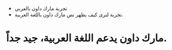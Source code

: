 * تجربة مارك داون بالعربي
* تجربة لنرى كيف يظهر نص مارك داون باللغة العربية.


# مارك داون يدعم اللغة العربية، جيد جداً.



